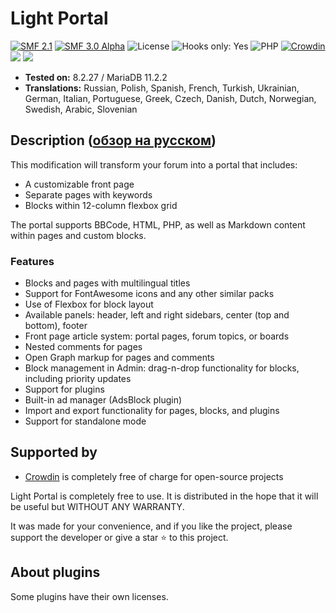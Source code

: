 # Light Portal

[![SMF 2.1](https://img.shields.io/badge/SMF-2.1-ed6033.svg?style=flat)](https://github.com/SimpleMachines/SMF2.1)
[![SMF 3.0 Alpha](https://img.shields.io/badge/SMF-3.0_Alpha-ed2533.svg?style=flat)](https://github.com/SimpleMachines/SMF/tree/release-3.0)
![License](https://img.shields.io/github/license/dragomano/light-portal)
![Hooks only: Yes](https://img.shields.io/badge/Hooks%20only-YES-blue)
![PHP](https://img.shields.io/badge/PHP-^8.1-blue.svg?style=flat)
[![Crowdin](https://badges.crowdin.net/light-portal/localized.svg)](https://crowdin.com/project/light-portal)
[![](https://img.shields.io/badge/Demo-Forum-brightgreen.svg)](https://demo.dragomano.ru)
[![](https://img.shields.io/badge/Docs-Site-orange.svg)](https://dragomano.github.io/Light-Portal/)

- **Tested on:** 8.2.27 / MariaDB 11.2.2
- **Translations:** Russian, Polish, Spanish, French, Turkish, Ukrainian, German, Italian, Portuguese, Greek, Czech, Danish, Dutch, Norwegian, Swedish, Arabic, Slovenian

## Description ([обзор на русском](https://dragomano.ru/mods/light-portal))

This modification will transform your forum into a portal that includes:

- A customizable front page
- Separate pages with keywords
- Blocks within 12-column flexbox grid

The portal supports BBCode, HTML, PHP, as well as Markdown content within pages and custom blocks.

### Features

- Blocks and pages with multilingual titles
- Support for FontAwesome icons and any other similar packs
- Use of Flexbox for block layout
- Available panels: header, left and right sidebars, center (top and bottom), footer
- Front page article system: portal pages, forum topics, or boards
- Nested comments for pages
- Open Graph markup for pages and comments
- Block management in Admin: drag-n-drop functionality for blocks, including priority updates
- Support for plugins
- Built-in ad manager (AdsBlock plugin)
- Import and export functionality for pages, blocks, and plugins
- Support for standalone mode

## Supported by

- [Crowdin](https://crowdin.com/project/light-portal) is completely free of charge for open-source projects

Light Portal is completely free to use. It is distributed in the hope that it will be useful but WITHOUT ANY WARRANTY.

It was made for your convenience, and if you like the project, please support the developer or give a star ⭐️ to this project.

## About plugins

Some plugins have their own licenses.
